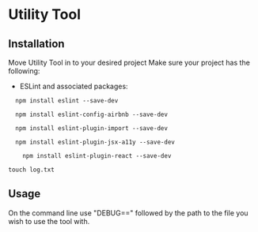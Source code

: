 # Utility Tool

## Installation
Move Utility Tool in to your desired project
Make sure your project has the following:

* ESLint and associated packages:
```
  npm install eslint --save-dev
  ```
```
  npm install eslint-config-airbnb --save-dev
  ```
```
  npm install eslint-plugin-import --save-dev
  ```
```
  npm install eslint-plugin-jsx-a11y --save-dev
  ```
```
    npm install eslint-plugin-react --save-dev
  ```
```
touch log.txt
```

## Usage
On the command line use "DEBUG==" followed by the path to the file you wish to use the tool with.
